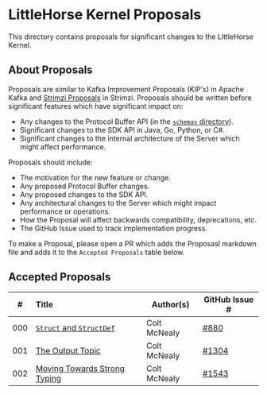 # LittleHorse Kernel Proposals

This directory contains proposals for significant changes to the LittleHorse Kernel.

## About Proposals

Proposals are similar to Kafka Improvement Proposals (KIP's) in Apache Kafka and [Strimzi Proposals](https://github.com/strimzi/proposals) in Strimzi. Proposals should be written before significant features which have significant impact on:

* Any changes to the Protocol Buffer API (in the [`schemas` directory](../schemas/)).
* Significant changes to the SDK API in Java, Go, Python, or C#.
* Significant changes to the internal architecture of the Server which might affect performance.

Proposals should include:

* The motivation for the new feature or change.
* Any proposed Protocol Buffer changes.
* Any proposed changes to the SDK API.
* Any architectural changes to the Server which might impact performance or operations.
* How the Proposal will affect backwards compatibility, deprecations, etc.
* The GitHub Issue used to track implementation progress.

To make a Proposal, please open a PR which adds the Proposasl markdown file and adds it to the `Accepted Proposals` table below.

## Accepted Proposals

| #  | Title                                                                 |Author(s)    |GitHub Issue #|
|:--:|:----------------------------------------------------------------------|-------------|--------------|
| 000 | [`Struct` and `StructDef`](./000-struct-and-structdef.md) |Colt McNealy |[#880](https://github.com/littlehorse-enterprises/littlehorse/issues/880)|
| 001 | [The Output Topic](./001-output-topic.md) | Colt McNealy | [#1304](https://github.com/littlehorse-enterprises/littlehorse/issues/1304) |
| 002 | [Moving Towards Strong Typing](./002-move-to-strong-typing.md) | Colt McNealy | [#1543](https://github.com/littlehorse-enterprises/littlehorse/issues/1543) |

